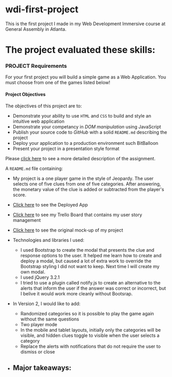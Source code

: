 # wdi-first-project
This is the first project I made in my Web Development Immersive course at General Assembly in Atlanta. 

# The project evaluated these skills:

### PROJECT Requirements

For your first project you will build a simple game as a Web Application. You must choose from one of the games listed below!

#### Project Objectives

The objectives of this project are to:

* Demonstrate your ability to use `HTML` and `CSS` to build and style an intuitive web application
* Demonstrate your competancy in _DOM manipulation_ using JavaScript
* Publish your source code to _GitHub_ with a solid `README.md` describing the project
* Deploy your application to a production environment such BitBalloon
* Present your project in a presentation style format

Please [click here](/project_assignment_README.md) to see a more detailed description of the assignment.

A `README.md` file containing:
  - My project is a one player game in the style of Jeopardy. The user selects one of five clues from one of five categories. After answering, the monetary value of the clue is added or subtracted from the player's score.
  - [Click here](http://festive-pare-54ca7d.bitballoon.com/) to see the Deployed App
  - [Click here](https://trello.com/b/LDTQNfIZ/jacksonwdifirstproject) to see my Trello Board that contains my user story management
  - [Click here](https://www.figma.com/file/S5iIuuhxgatPUC3BQSvDV7qb/Jackson-WDI-First-Project) to see the original mock-up of my project
  - Technologies and libraries I used:
    - I used Bootstrap to create the modal that presents the clue and response options to the user. It helped me learn how to create and deploy a modal, but caused a lot of extra work to override the Bootstrap styling I did not want to keep. Next time I will create my own modal.
    - I used jQuery 3.2.1
    - I tried to use a plugin called notify.js to create an alternative to the alerts that inform the user if the answer was correct or incorrect, but I belive it would work more cleanly without Bootsrap. 
  - In Version 2, I would like to add:
    - Randomized categories so it is possible to play the game again without the same questions
    - Two player mode
    - In the mobile and tablet layouts, initially only the categories will be visible, and hidden clues toggle to visible when the user selects a category
    - Replace the alerts with notifications that do not require the user to dismiss or close

  - Major takeaways:
    - 

